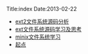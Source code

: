 Title:index
Date:2013-02-22


<ul>
      <li>
          <a href="./ext2wen-jian-xi-tong-yuan-ma-fen-xi.html">ext2文件系统源码分析</a>
      </li>
      <li>
          <a href="./extwen-jian-xi-tong-yuan-ma-xue-xi-ji-si-kao.html">ext文件系统源码学习及思考</a>
      </li>
      <li>
          <a href="./minixwen-jian-xi-tong-xue-xi.html">minix文件系统学习</a>
      </li>
      <li>
          <a href="./qi-dian.html">起点</a>
      </li>
</ul>
